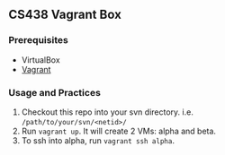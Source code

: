 ## CS438 Vagrant Box

### Prerequisites
- VirtualBox
- [Vagrant](https://www.vagrantup.com/)

### Usage and Practices
1. Checkout this repo into your svn directory. i.e. `/path/to/your/svn/<netid>/`
2. Run `vagrant up`. It will create 2 VMs: alpha and beta.
3. To ssh into alpha, run `vagrant ssh alpha`.
